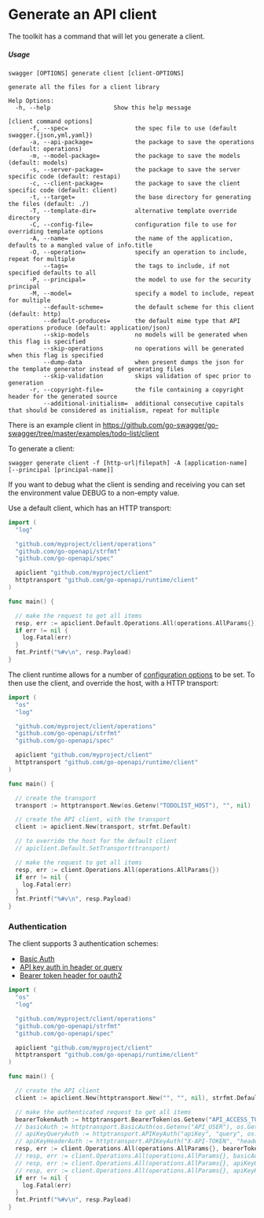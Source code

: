# Generate an API client

The toolkit has a command that will let you generate a client.

<!--more-->

##### Usage

```
swagger [OPTIONS] generate client [client-OPTIONS]

generate all the files for a client library

Help Options:
  -h, --help                  Show this help message

[client command options]
      -f, --spec=                   the spec file to use (default swagger.{json,yml,yaml})
      -a, --api-package=            the package to save the operations (default: operations)
      -m, --model-package=          the package to save the models (default: models)
      -s, --server-package=         the package to save the server specific code (default: restapi)
      -c, --client-package=         the package to save the client specific code (default: client)
      -t, --target=                 the base directory for generating the files (default: ./)
      -T, --template-dir=           alternative template override directory
      -C, --config-file=            configuration file to use for overriding template options
      -A, --name=                   the name of the application, defaults to a mangled value of info.title
      -O, --operation=              specify an operation to include, repeat for multiple
          --tags=                   the tags to include, if not specified defaults to all
      -P, --principal=              the model to use for the security principal
      -M, --model=                  specify a model to include, repeat for multiple
          --default-scheme=         the default scheme for this client (default: http)
          --default-produces=       the default mime type that API operations produce (default: application/json)
          --skip-models             no models will be generated when this flag is specified
          --skip-operations         no operations will be generated when this flag is specified
          --dump-data               when present dumps the json for the template generator instead of generating files
          --skip-validation         skips validation of spec prior to generation
      -r, --copyright-file=         the file containing a copyright header for the generated source
          --additional-initialism=  additional consecutive capitals that should be considered as initialism, repeat for multiple
```

There is an example client in https://github.com/go-swagger/go-swagger/tree/master/examples/todo-list/client

To generate a client:

```
swagger generate client -f [http-url|filepath] -A [application-name] [--principal [principal-name]]
```

If you want to debug what the client is sending and receiving you can set the environment value DEBUG to a non-empty
value.


Use a default client, which has an HTTP transport:

```go
import (
  "log"

  "github.com/myproject/client/operations"
  "github.com/go-openapi/strfmt"
  "github.com/go-openapi/spec"

  apiclient "github.com/myproject/client"
  httptransport "github.com/go-openapi/runtime/client"
)

func main() {

  // make the request to get all items
  resp, err := apiclient.Default.Operations.All(operations.AllParams{})
  if err != nil {
    log.Fatal(err)
  }
  fmt.Printf("%#v\n", resp.Payload)
}
```

The client runtime allows for a number of [configuration
options](https://godoc.org/github.com/go-openapi/runtime/client#Runtime) to be set.
To then use the client, and override the host, with a HTTP transport:

```go
import (
  "os"
  "log"

  "github.com/myproject/client/operations"
  "github.com/go-openapi/strfmt"
  "github.com/go-openapi/spec"

  apiclient "github.com/myproject/client"
  httptransport "github.com/go-openapi/runtime/client"
)

func main() {

  // create the transport
  transport := httptransport.New(os.Getenv("TODOLIST_HOST"), "", nil)

  // create the API client, with the transport
  client := apiclient.New(transport, strfmt.Default)

  // to override the host for the default client
  // apiclient.Default.SetTransport(transport)

  // make the request to get all items
  resp, err := client.Operations.All(operations.AllParams{})
  if err != nil {
    log.Fatal(err)
  }
  fmt.Printf("%#v\n", resp.Payload)
}
```


### Authentication

The client supports 3 authentication schemes:

* [Basic Auth](https://godoc.org/github.com/go-openapi/runtime/client#BasicAuth)
* [API key auth in header or query](https://godoc.org/github.com/go-openapi/runtime/client#APIKeyAuth)
* [Bearer token header for oauth2](https://godoc.org/github.com/go-openapi/runtime/client#BearerToken)

```go
import (
  "os"
  "log"

  "github.com/myproject/client/operations"
  "github.com/go-openapi/strfmt"
  "github.com/go-openapi/spec"

  apiclient "github.com/myproject/client"
  httptransport "github.com/go-openapi/runtime/client"
)

func main() {

  // create the API client
  client := apiclient.New(httptransport.New("", "", nil), strfmt.Default)

  // make the authenticated request to get all items
  bearerTokenAuth := httptransport.BearerToken(os.Getenv("API_ACCESS_TOKEN"))
  // basicAuth := httptransport.BasicAuth(os.Getenv("API_USER"), os.Getenv("API_PASSWORD"))
  // apiKeyQueryAuth := httptransport.APIKeyAuth("apiKey", "query", os.Getenv("API_KEY"))
  // apiKeyHeaderAuth := httptransport.APIKeyAuth("X-API-TOKEN", "header", os.Getenv("API_KEY"))
  resp, err := client.Operations.All(operations.AllParams{}, bearerTokenAuth)
  // resp, err := client.Operations.All(operations.AllParams{}, basicAuth)
  // resp, err := client.Operations.All(operations.AllParams{}, apiKeyQueryAuth)
  // resp, err := client.Operations.All(operations.AllParams{}, apiKeyHeaderAuth)
  if err != nil {
    log.Fatal(err)
  }
  fmt.Printf("%#v\n", resp.Payload)
}
```
